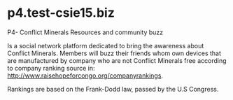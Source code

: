 p4.test-csie15.biz
==================

P4- Conflict Minerals Resources and community buzz

Is a social network platform dedicated to bring the awareness about Conflict Minerals. Members will buzz their friends whom own devices that
are manufactured by company who are not Conflict Minerals free according to company ranking source in:
http://www.raisehopeforcongo.org/companyrankings.

Rankings are based on the Frank-Dodd law, passed by the U.S Congress.
